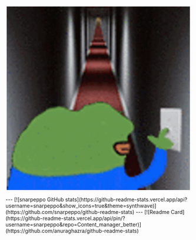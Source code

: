 <p align="center">
    <img src="https://github.com/snarpeppo/snarpeppo/blob/main/cursed.gif?raw=true" alt="spooky"/>
</p>
---
[![snarpeppo GitHub stats](https://github-readme-stats.vercel.app/api?username=snarpeppo&show_icons=true&theme=synthwave)](https://github.com/snarpeppo/github-readme-stats)
---
[![Readme Card](https://github-readme-stats.vercel.app/api/pin/?username=snarpeppo&repo=Content_manager_better)](https://github.com/anuraghazra/github-readme-stats)


